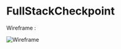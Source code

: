 # FullStackCheckpoint

Wireframe :

![Wireframe](https://user-images.githubusercontent.com/100703418/179929336-e6cb0dcf-6edc-4576-968e-54a61aaf794b.jpg)



